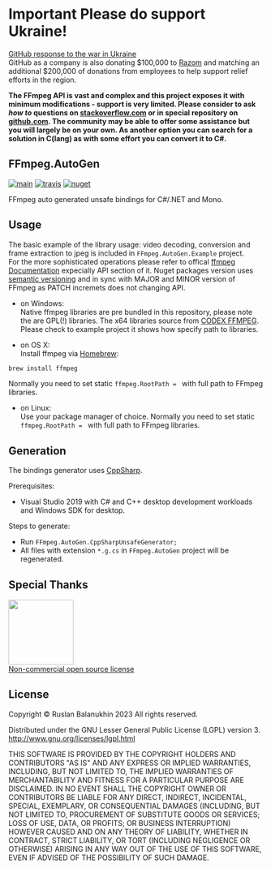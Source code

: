 # Important Please do support Ukraine!

[GitHub response to the war in Ukraine](https://github.blog/2022-03-02-our-response-to-the-war-in-ukraine/)<br/>
GitHub as a company is also donating $100,000 to [Razom](https://razomforukraine.org/) and matching an additional $200,000 of donations from employees to help support relief efforts in the region.

**The FFmpeg API is vast and complex and this project exposes it with minimum modifications - support is very limited.
Please consider to ask *how to* questions on [stackoverflow.com](https://stackoverflow.com/search?tab=newest&q=ffmpeg%20autogen) or in special repository on [github.com](https://github.com/Ruslan-B/FFmpeg.AutoGen.Questions/issues). 
The community may be able to offer some assistance but you will largely be on your own.
As another option you can search for a solution in C(lang) as with some effort you can convert it to C#.**

## FFmpeg.AutoGen 
[![main](https://github.com/Ruslan-B/FFmpeg.AutoGen/actions/workflows/main.yml/badge.svg)](https://github.com/Ruslan-B/FFmpeg.AutoGen/actions/workflows/main.yml)
[![travis](https://travis-ci.org/Ruslan-B/FFmpeg.AutoGen.svg)](https://travis-ci.org/Ruslan-B/FFmpeg.AutoGen)
[![nuget](https://img.shields.io/nuget/v/FFmpeg.AutoGen.svg)](https://www.nuget.org/packages/FFmpeg.AutoGen/)

FFmpeg auto generated unsafe bindings for C#/.NET and Mono.

## Usage

The basic example of the library usage: video decoding, conversion and frame extraction to jpeg is included in ```FFmpeg.AutoGen.Example``` project.  
For the more sophisticated operations please refer to offical [ffmpeg Documentation](https://www.ffmpeg.org/documentation.html) expecially API section of it.
Nuget packages version uses [semantic versioning](https://semver.org/) and in sync with MAJOR and MINOR version of FFmpeg as PATCH incremets does not changing API.

- on Windows:  
Native ffmpeg libraries are pre bundled in this repository, please note the are GPL(!) libraries. 
The x64 libraries source from [CODEX FFMPEG](https://www.gyan.dev/ffmpeg/builds/).
Please check to example project it shows how specify path to libraries.  

- on OS X:  
Install ffmpeg via [Homebrew](https://formulae.brew.sh/formula/ffmpeg):
```bash
brew install ffmpeg
```
Normally you need to set static ```ffmpeg.RootPath = ``` with full path to FFmpeg libraries.

- on Linux:  
Use your package manager of choice.
Normally you need to set static ```ffmpeg.RootPath = ``` with full path to FFmpeg libraries.

## Generation

The bindings generator uses [CppSharp](https://github.com/mono/CppSharp).

Prerequisites:
 - Visual Studio 2019 with C# and C++ desktop development workloads and Windows SDK for desktop.

Steps to generate:
- Run ```FFmpeg.AutoGen.CppSharpUnsafeGenerator;```
- All files with extension ```*.g.cs```  in ```FFmpeg.AutoGen``` project will be regenerated.

## Special Thanks
<a href="https://jetbrains.com">
<img src="https://account.jetbrains.com/static/images/jetbrains-logo-inv.svg" data-canonical-src="https://account.jetbrains.com/static/images/jetbrains-logo-inv.svg" width="128" height="128" />
 <br/>
Non-commercial open source license
 <a/>


## License

Copyright © Ruslan Balanukhin 2023
All rights reserved.

Distributed under the GNU Lesser General Public License (LGPL) version 3.  
http://www.gnu.org/licenses/lgpl.html

THIS SOFTWARE IS PROVIDED BY THE COPYRIGHT HOLDERS AND CONTRIBUTORS
"AS IS" AND ANY EXPRESS OR IMPLIED WARRANTIES, INCLUDING, BUT NOT
LIMITED TO, THE IMPLIED WARRANTIES OF MERCHANTABILITY AND FITNESS FOR
A PARTICULAR PURPOSE ARE DISCLAIMED. IN NO EVENT SHALL THE COPYRIGHT
OWNER OR CONTRIBUTORS BE LIABLE FOR ANY DIRECT, INDIRECT, INCIDENTAL,
SPECIAL, EXEMPLARY, OR CONSEQUENTIAL DAMAGES (INCLUDING, BUT NOT
LIMITED TO, PROCUREMENT OF SUBSTITUTE GOODS OR SERVICES; LOSS OF USE,
DATA, OR PROFITS; OR BUSINESS INTERRUPTION) HOWEVER CAUSED AND ON ANY
THEORY OF LIABILITY, WHETHER IN CONTRACT, STRICT LIABILITY, OR TORT
(INCLUDING NEGLIGENCE OR OTHERWISE) ARISING IN ANY WAY OUT OF THE USE
OF THIS SOFTWARE, EVEN IF ADVISED OF THE POSSIBILITY OF SUCH DAMAGE.

